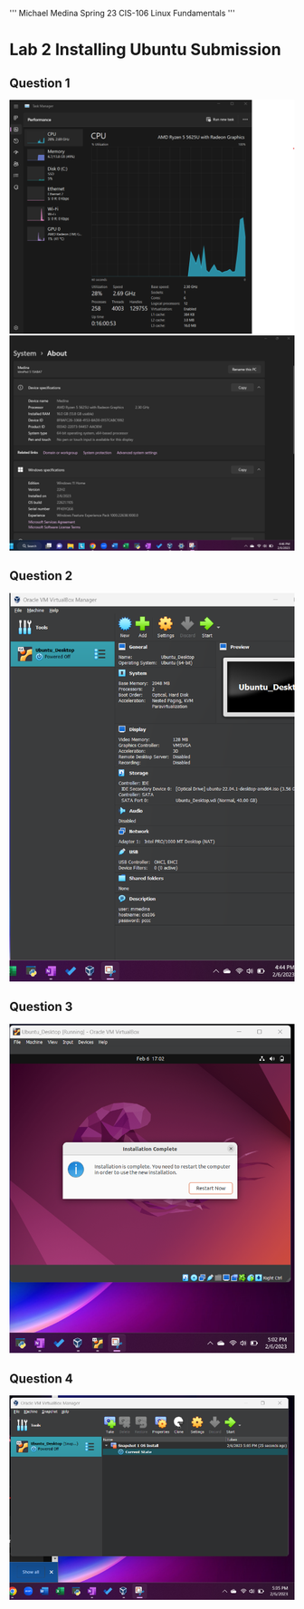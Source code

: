'''
    Michael Medina
    Spring 23
    CIS-106 Linux Fundamentals
'''

# Lab 2 Installing Ubuntu Submission

## Question 1 
![q1.1](question1.1.png)
![q1.2](question1.2.png)
## Question 2
![q2](question2.png)

## Question 3
![q3](question3.png)

## Question 4
![q4](question4.png)